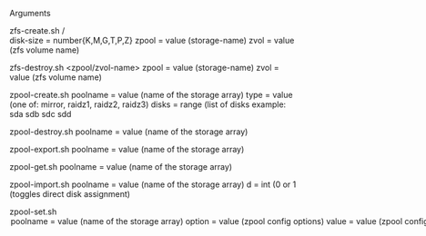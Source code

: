 Arguments

zfs-create.sh <disk-size> <zpool>/<zvol-name>  
disk-size = number{K,M,G,T,P,Z}
zpool = value (storage-name)
zvol = value (zfs volume name)

zfs-destroy.sh <zpool/zvol-name>
zpool = value (storage-name)
zvol = value (zfs volume name)

zpool-create.sh <poolname> <type> <disks>
poolname = value (name of the storage array)
type = value (one of: mirror, raidz1, raidz2, raidz3)
disks = range (list of disks example: sda sdb sdc sdd

zpool-destroy.sh <poolname>
poolname = value (name of the storage array)

zpool-export.sh <poolname>
poolname = value (name of the storage array)

zpool-get.sh <poolname>
poolname = value (name of the storage array)

zpool-import.sh <poolname> <d>
poolname = value (name of the storage array)
d = int (0 or 1 (toggles direct disk assignment)

zpool-set.sh <poolname> <option> <value>
poolname = value (name of the storage array)
option = value (zpool config options)
value = value (zpool config option value)
